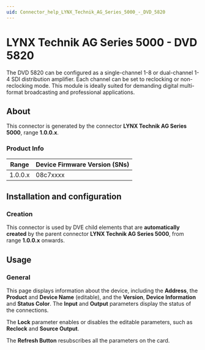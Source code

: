 ```yaml
---
uid: Connector_help_LYNX_Technik_AG_Series_5000_-_DVD_5820
---
```


# LYNX Technik AG Series 5000 - DVD 5820

The DVD 5820 can be configured as a single-channel 1-8 or dual-channel 1-4 SDI distribution amplifier. Each channel can be set to reclocking or non-reclocking mode. This module is ideally suited for demanding digital multi-format broadcasting and professional applications.

## About

This connector is generated by the connector **LYNX Technik AG Series 5000**, range **1.0.0.x**.

### Product Info

| **Range** | **Device Firmware Version (SNs)** |
|------------------|-----------------------------------|
| 1.0.0.x          | 08c7xxxx                          |

## Installation and configuration

### Creation

This connector is used by DVE child elements that are **automatically created** by the parent connector **LYNX Technik AG Series 5000**, from range **1.0.0.x** onwards.

## Usage

### General

This page displays information about the device, including the **Address**, the **Product** and **Device Name** (editable), and the **Version**, **Device Information** and **Status Color**. The **Input** and **Output** parameters display the status of the connections.

The **Lock** parameter enables or disables the editable parameters, such as **Reclock** and **Source Output**.

The **Refresh Button** resubscribes all the parameters on the card.
